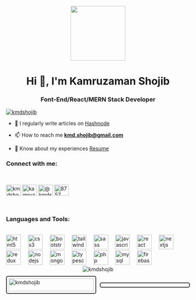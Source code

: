 <div align="center">
  <img height="150" src="https://camo.githubusercontent.com/62da68eb62b1e5f175f7d1f0191dd89a653d7908feb22d37d4a0ab07365d6791/68747470733a2f2f6d656469612e67697068792e636f6d2f6d656469612f4d3967624264396e6244724f5475314d71782f67697068792e676966"  />
</div>


<h1 align="center">Hi 👋, I'm Kamruzaman Shojib</h1>
<h3 align="center">Font-End/React/MERN Stack Developer</h3>

<!-- <p align="left"> <a href="https://github.com/ryo-ma/github-profile-trophy"><img src="https://github-profile-trophy.vercel.app/?username=kmdshojib" alt="kmdshojib" /></a> </p> -->

<p align="left"> <a href="https://twitter.com/kmdshojib" target="blank"><img src="https://img.shields.io/twitter/follow/kmdshojib?logo=twitter&style=for-the-badge" alt="kmdshojib" /></a> </p>

<!-- - 👨‍💻 All of my projects are available at [https://kmdshojib.github.io/portfolio/](https://kmdshojib.github.io/portfolio/) -->

- 📝 I regularly write articles on [Hashnode](https://hashnode.com/@kmdshojib)

- 📫 How to reach me **kmd.shojib@gmail.com**

- 📄 Know about my experiences [Resume](https://drive.google.com/file/d/1sT903SaCbbEIv0P3bxqsPmDenvInoPhD/view?usp=share_link)

<h3 align="left">Connect with me:</h3>
<br/>
<p align="left">
<a href="https://twitter.com/kmdshojib" target="blank"><img align="center" src="https://raw.githubusercontent.com/rahuldkjain/github-profile-readme-generator/master/src/images/icons/Social/twitter.svg" alt="kmdshojib" height="30" width="40" /></a>
<a href="https://linkedin.com/in/kamruzaman-shojib" target="blank"><img align="center" src="https://raw.githubusercontent.com/rahuldkjain/github-profile-readme-generator/master/src/images/icons/Social/linked-in-alt.svg" alt="kamruzaman-shojib" height="30" width="40" /></a>
<a href="https://hashnode.com/@kmdshojib" target="blank"><img align="center" src="https://raw.githubusercontent.com/rahuldkjain/github-profile-readme-generator/master/src/images/icons/Social/hashnode.svg" alt="@kmdshojib" height="30" width="40" /></a>
<a href="https://discord.gg/8757" target="blank"><img align="center" src="https://raw.githubusercontent.com/rahuldkjain/github-profile-readme-generator/master/src/images/icons/Social/discord.svg" alt="8757" height="30" width="40" /></a>
</p>
<br/>
<h3 align="left">Languages and Tools:</h3>
<br/>
<div align="left">
  <img src="https://cdn.jsdelivr.net/gh/devicons/devicon/icons/html5/html5-original.svg" height="40" alt="html5 logo"  />
  <img width="12" />
  <img src="https://cdn.jsdelivr.net/gh/devicons/devicon/icons/css3/css3-original.svg" height="40" alt="css3 logo"  />
  <img width="12" />
  <img src="https://cdn.jsdelivr.net/gh/devicons/devicon/icons/bootstrap/bootstrap-original.svg" height="40" alt="bootstrap logo"  />
  <img width="12" />
  <img src="https://cdn.jsdelivr.net/gh/devicons/devicon/icons/tailwindcss/tailwindcss-original-wordmark.svg" height="40" alt="tailwindcss logo"  />
  <img width="12" />
  <img src="https://cdn.jsdelivr.net/gh/devicons/devicon/icons/sass/sass-original.svg" height="40" alt="sass logo"  />
  <img width="12" />
  <img src="https://cdn.jsdelivr.net/gh/devicons/devicon/icons/javascript/javascript-original.svg" height="40" alt="javascript logo"  />
  <img width="12" />
  <img src="https://cdn.jsdelivr.net/gh/devicons/devicon/icons/react/react-original.svg" height="40" alt="react logo"  />
  <img width="12" />
  <img src="https://cdn.jsdelivr.net/gh/devicons/devicon/icons/nextjs/nextjs-original.svg" height="40" alt="nextjs logo"  />
  <img width="12" />
  <img src="https://cdn.jsdelivr.net/gh/devicons/devicon/icons/redux/redux-original.svg" height="40" alt="redux logo"  />
  <img width="12" />
  <img src="https://cdn.jsdelivr.net/gh/devicons/devicon/icons/nodejs/nodejs-original.svg" height="40" alt="nodejs logo"  />
  <img width="12" />
  <img src="https://cdn.jsdelivr.net/gh/devicons/devicon/icons/mongodb/mongodb-original.svg" height="40" alt="mongodb logo"  />
  <img width="12" />
  <img src="https://cdn.jsdelivr.net/gh/devicons/devicon/icons/typescript/typescript-original.svg" height="40" alt="typescript logo"  />
  <img width="12" />
  <img src="https://cdn.jsdelivr.net/gh/devicons/devicon/icons/php/php-original.svg" height="40" alt="php logo"  />
  <img width="12" />
  <img src="https://cdn.jsdelivr.net/gh/devicons/devicon/icons/mysql/mysql-original.svg" height="40" alt="mysql logo"  />
  <img width="12" />
  <img src="https://cdn.jsdelivr.net/gh/devicons/devicon/icons/firebase/firebase-plain.svg" height="40" alt="firebase logo"  />
</div>

<div align="center">
<img align="center" src="https://github-readme-stats.vercel.app/api/top-langs?username=kmdshojib&show_icons=true&locale=en&layout=compact&mode=daily&theme=dark&hide_border=false&border_radius=5&order=3" alt="kmdshojib" />
</div>
<br/>

<div style="display: grid; grid-template-columns: 1fr 1fr; gap: 10px; align-items: center;">
  <div style="border: 2px solid #333; border-radius: 5px; padding: 5px;">
    <img src="https://github-readme-stats.vercel.app/api?username=kmdshojib&show_icons=true&locale=en&mode=daily&theme=dark&hide_border=false&border_radius=5&order=3" alt="kmdshojib" style="width: 100%;" />
  </div>
  <div style="border: 2px solid #333; border-radius: 5px; padding: 5px;">
    <img src="https://streak-stats.demolab.com?user=k

